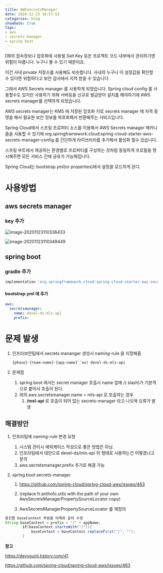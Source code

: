 ```yaml
---
title: AWSsecretsManager
date: 2020-11-23 10:57:53
categories: blog
showDate: true
tags: 
- aws
- secrets manager
- spring boot
---
```


DB의 접속정보나 암호화에 사용될 Salt Key 등은 프로젝트 코드 내부에서 관리하기엔 위험이 따릅니다. 누구나 볼 수 있기 때문이죠.

이건 사내 private 저장소를 사용해도 비슷합니다. 사내의 누구나 이 설정값을 확인할 수 있다면 위험하다고 보안 감사에서 지적 받을 수 있습니다.

그래서 AWS Secrets manager 를 사용하게 되었습니다. Spring cloud config 를 사용할수도 있지만 사용하기 위해 서버등을 신규로 발급받아 설치를 해야하기에 AWS secrets manager를 선택하게 되었습니다. 



AWS secrets manager는 KMS 에 저장된 암호화 키로 secrets manager 에 자격 증명을 해서 필요한 보안 정보를 복호화해서 반환해주는 서비스입니다.

Spring Cloud에서 스프링 프로퍼티 소스를 이용해서 AWS Secrets manager 매커니즘을 사용할 수 있기에 org.springframework.cloud:spring-cloud-starter-aws-secrets-manager-config 를 간단하게 라이브러리를 추가해서 활성화 할수 있습니다. 

스프링 부트에서 제공하는 환경별로 프로퍼티를 구성하는 것처럼 동일하게 프로필을 명시해주면 모든 서비스 간에 공유가 가능해집니다.

Spring Cloud는 bootstrap.yml(or properties)에서 설정을 로드하게 된다.

# 사용방법

## aws secrets manager 

### key 추가

![image-20201123110336433](image-20201123110336433.png)


![image-20201123110349449](image-20201123110349449.png)

## spring boot 

### gradle 추가

```groovy
implementation 'org.springframework.cloud:spring-cloud-starter-aws-secrets-manager-config:2.2.1.RELEASE'

```

#### bootstrap.yml 에 추가

```yml
aws:
  secretsmanager:
    name: devel-ds-mls-api
    prefix:
```

# 문제 발생

1. 인프라보안팀에서 secrets mananger 생성시 naming-rule 을 지정해줌

   `{phase}-{team-name}-{app-name}``ex) devel-ds-mls-api`

2. 문제점

   1.  spring boot 에서는 secret manager 호출시 name 앞에 /( slash)가 기본적으로 붙어서 호출이 된다. 
   2. 위의 aws.secretsmanager.name = mls-api 로 호출하는 경우 
      1. **/msl-api** 로 호출이 되어 없는 secrets-manager 라고 나오며 오류가 발생

## 해결방안

1. 인프라팀에 naming-rule 변경 요청

   1. 시스템 관리시 예외케이스 작성으로 좋은 방법은 아님
   2. 인프라팀에서 대안으로 devel-ds/mls-api 의 형태로 사용하는건 어떻겠냐고 문의
   3. aws.secretsmanager.prefix 추가로 해결 가능

2. spring boot secrets-manager

   1. https://github.com/spring-cloud/spring-cloud-aws/issues/463

   2. (replace fr.anthofo.utils with the path of your own AwsSecretsManagerPropertySourceLocator copy)

   3. AwsSecretsManagerPropertySourceLocator 를 재정의

```java
중간쯤 baseContext 부분을 아래와 같이 수정
String baseContext = prefix + "/" + appName;
        if(baseContext.startsWith("/")){
            baseContext = baseContext.replaceFirst("/", "");
        }
```



**참고**

https://devyounji.tistory.com/41

https://github.com/spring-cloud/spring-cloud-aws/issues/463